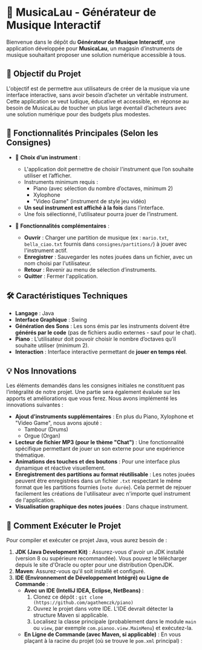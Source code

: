 # 🎹 MusicaLau - Générateur de Musique Interactif

Bienvenue dans le dépôt du **Générateur de Musique Interactif**, une application développée pour **MusicaLau**, un
magasin d’instruments de musique souhaitant proposer une solution numérique accessible à tous.

## 🎯 Objectif du Projet

L'objectif est de permettre aux utilisateurs de créer de la musique via une interface interactive, sans avoir besoin
d’acheter un véritable instrument. Cette application se veut ludique, éducative et accessible, en réponse au besoin de
MusicaLau de toucher un plus large éventail d’acheteurs avec une solution numérique pour des budgets plus modestes.

## 🧩 Fonctionnalités Principales (Selon les Consignes)

- 🎹 **Choix d’un instrument** :
    - L'application doit permettre de choisir l'instrument que l’on souhaite utiliser et l’afficher.
    - Instruments minimum requis :
        - Piano (avec sélection du nombre d’octaves, minimum 2)
        - Xylophone
      - "Video Game" (instrument de style jeu vidéo)
  - **Un seul instrument est affiché à la fois** dans l’interface.
  - Une fois sélectionné, l'utilisateur pourra jouer de l’instrument.

- 🎼 **Fonctionnalités complémentaires** :
    - **Ouvrir** : Charger une partition de musique (ex : `mario.txt`, `bella_ciao.txt` fournis dans
      `consignes/partitions/`) à jouer avec l'instrument actif.
    - **Enregistrer** : Sauvegarder les notes jouées dans un fichier, avec un nom choisi par l'utilisateur.
    - **Retour** : Revenir au menu de sélection d’instruments.
    - **Quitter** : Fermer l'application.

## 🛠️ Caractéristiques Techniques

- **Langage** : Java
- **Interface Graphique** : Swing
- **Génération des Sons** : Les sons émis par les instruments doivent être **générés par le code** (pas de fichiers
  audio externes - sauf pour le chat).
- **Piano** : L’utilisateur doit pouvoir choisir le nombre d’octaves qu’il souhaite utiliser (minimum 2).
- **Interaction** : Interface interactive permettant de **jouer en temps réel**.

## 💡 Nos Innovations

Les éléments demandés dans les consignes initiales ne constituent pas l’intégralité de notre projet. Une
partie sera également évaluée sur les apports et améliorations que vous ferez. Nous avons implémenté les innovations suivantes :

- **Ajout d’instruments supplémentaires** : En plus du Piano, Xylophone et "Video Game", nous avons ajouté :
    - Tambour (Drums)
    - Orgue (Organ)
- **Lecteur de fichier MP3 (pour le thème "Chat")** : Une fonctionnalité spécifique permettant de jouer un son externe
  pour une expérience thématique.
- **Animations des touches et des boutons** : Pour une interface plus dynamique et réactive visuellement.
- **Enregistrement des partitions au format réutilisable** : Les notes jouées peuvent être enregistrées dans un fichier
  `.txt` respectant le même format que les partitions fournies (`note durée`). Cela permet de rejouer facilement les
  créations de l'utilisateur avec n'importe quel instrument de l'application.
- **Visualisation graphique des notes jouées** : Dans chaque instrument.

## 🚀 Comment Exécuter le Projet

Pour compiler et exécuter ce projet Java, vous aurez besoin de :

1. **JDK (Java Development Kit)** : Assurez-vous d'avoir un JDK installé (version 8 ou supérieure recommandée). Vous
   pouvez le télécharger depuis le site d'Oracle ou opter pour une distribution OpenJDK.
2. **Maven**: Assurez-vous qu'il soit installé et configuré.
3. **IDE (Environnement de Développement Intégré) ou Ligne de Commande** :
    * **Avec un IDE (IntelliJ IDEA, Eclipse, NetBeans)** :
        1. Clonez ce dépôt : `git clone (https://github.com/agathemczk/piano)`
        2. Ouvrez le projet dans votre IDE. L'IDE devrait détecter la structure Maven si applicable.
        3. Localisez la classe principale (probablement dans le module `main` ou `view`, par exemple
           `com.pianoo.view.MainMenu`) et exécutez-la.
    * **En Ligne de Commande (avec Maven, si applicable)** :
      En vous plaçant à la racine du projet (où se trouve le `pom.xml` principal) :
